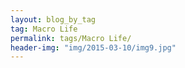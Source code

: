 ```yaml
---
layout: blog_by_tag
tag: Macro Life
permalink: tags/Macro Life/
header-img: "img/2015-03-10/img9.jpg"
---
```

